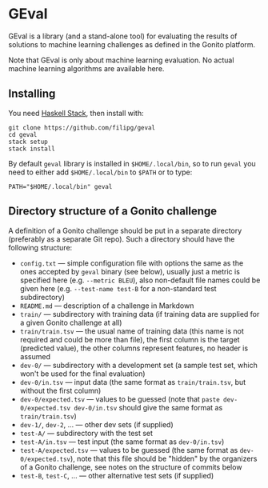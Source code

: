 # GEval

GEval is a library (and a stand-alone tool) for evaluating the results
of solutions to machine learning challenges as defined in the Gonito
platform.

Note that GEval is only about machine learning evaluation. No actual
machine learning algorithms are available here.

## Installing

You need [Haskell Stack](https://github.com/commercialhaskell/stack),
then install with:

    git clone https://github.com/filipg/geval
    cd geval
    stack setup
    stack install

By default `geval` library is installed in `$HOME/.local/bin`, so to
run `geval` you need to either add `$HOME/.local/bin` to `$PATH` or to
type:

    PATH="$HOME/.local/bin" geval

## Directory structure of a Gonito challenge

A definition of a Gonito challenge should be put in a separate
directory (preferably as a separate Git repo). Such a directory should
have the following structure:

* `config.txt` — simple configuration file with options the same as
  the ones accepted by `geval` binary (see below), usually just a
  metric is specified here (e.g. `--metric BLEU`), also non-default
  file names could be given here (e.g. `--test-name test-B` for a
  non-standard test subdirectory)
* `README.md` — description of a challenge in Markdown
* `train/` — subdirectory with training data (if training data are
  supplied for a given Gonito challenge at all)
* `train/train.tsv` — the usual name of training data (this name is
  not required and could be more than file), the first column is the
  target (predicted value), the other columns represent features, no
  header is assumed
* `dev-0/` — subdirectory with a development set (a sample test set,
  which won't be used for the final evaluation)
* `dev-0/in.tsv` — input data (the same format as `train/train.tsv`,
  but without the first column)
* `dev-0/expected.tsv` — values to be guessed (note that `paste
  dev-0/expected.tsv dev-0/in.tsv` should give the same format as
  `train/train.tsv`)
* `dev-1/`, `dev-2`, ... — other dev sets (if supplied)
* `test-A/` — subdirectory with the test set
* `test-A/in.tsv` — test input (the same format as `dev-0/in.tsv`)
* `test-A/expected.tsv` — values to be guessed (the same format as
  `dev-0/expected.tsv`), note that this file should be "hidden" by the
  organizers of a Gonito challenge, see notes on the structure of
  commits below
* `test-B`, `test-C`, ... — other alternative test sets (if supplied)
